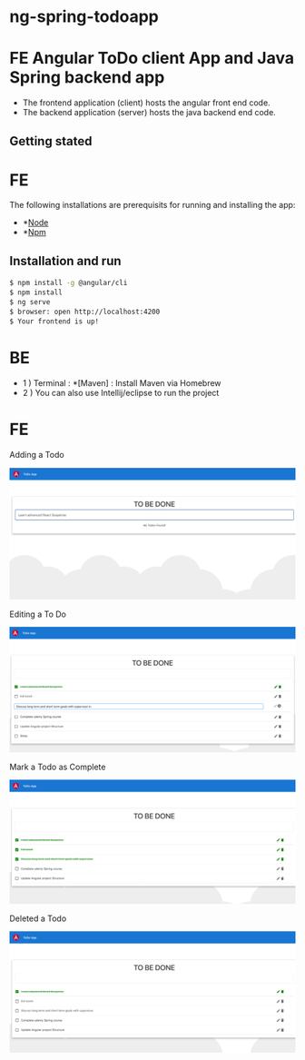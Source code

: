 # ng-spring-todoapp
# FE Angular ToDo client App and Java Spring backend app
- The frontend application (client) hosts the angular front end code.
- The backend application (server) hosts the java backend end code.

## Getting stated

# FE
The following installations are prerequisits for running and installing the app:
- *[Node](https://nodejs.org/en/download/)
- *[Npm](https://nodejs.org/en/download/)

## Installation and run
``` bash
$ npm install -g @angular/cli
$ npm install 
$ ng serve
$ browser: open http://localhost:4200
$ Your frontend is up!
```

# BE
- 1 ) Terminal : *[Maven] : Install Maven via Homebrew 
- 2 ) You can also use Intellij/eclipse to run the project

# FE 
<p>Adding a Todo</p>
<img src="client/Screenshots/Add.png" />
<p>Editing a To Do</p>
<img src="client/Screenshots/EditingToDo.png" />
<p>Mark a Todo as Complete</p>
<img src="client/Screenshots/MarkComplete.png" />
<p>Deleted a Todo</p>
<img src="client/Screenshots/DeleteSleep.png" />
